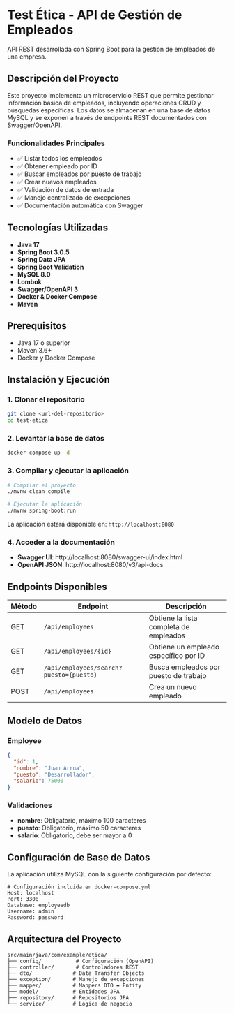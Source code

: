 # Test Ética - API de Gestión de Empleados

API REST desarrollada con Spring Boot para la gestión de empleados de una empresa.

## Descripción del Proyecto

Este proyecto implementa un microservicio REST que permite gestionar información básica de empleados, incluyendo operaciones CRUD y búsquedas específicas. Los datos se almacenan en una base de datos MySQL y se exponen a través de endpoints REST documentados con Swagger/OpenAPI.

### Funcionalidades Principales

- ✅ Listar todos los empleados
- ✅ Obtener empleado por ID
- ✅ Buscar empleados por puesto de trabajo
- ✅ Crear nuevos empleados
- ✅ Validación de datos de entrada
- ✅ Manejo centralizado de excepciones
- ✅ Documentación automática con Swagger

## Tecnologías Utilizadas

- **Java 17**
- **Spring Boot 3.0.5**
- **Spring Data JPA**
- **Spring Boot Validation**
- **MySQL 8.0**
- **Lombok**
- **Swagger/OpenAPI 3**
- **Docker & Docker Compose**
- **Maven**

## Prerequisitos

- Java 17 o superior
- Maven 3.6+
- Docker y Docker Compose

## Instalación y Ejecución

### 1. Clonar el repositorio
```bash
git clone <url-del-repositorio>
cd test-etica
```

### 2. Levantar la base de datos
```bash
docker-compose up -d
```

### 3. Compilar y ejecutar la aplicación
```bash
# Compilar el proyecto
./mvnw clean compile

# Ejecutar la aplicación
./mvnw spring-boot:run
```

La aplicación estará disponible en: `http://localhost:8080`

### 4. Acceder a la documentación
- **Swagger UI**: http://localhost:8080/swagger-ui/index.html
- **OpenAPI JSON**: http://localhost:8080/v3/api-docs

## Endpoints Disponibles

| Método | Endpoint | Descripción |
|--------|----------|-------------|
| GET    | `/api/employees` | Obtiene la lista completa de empleados |
| GET    | `/api/employees/{id}` | Obtiene un empleado específico por ID |
| GET    | `/api/employees/search?puesto={puesto}` | Busca empleados por puesto de trabajo |
| POST   | `/api/employees` | Crea un nuevo empleado |

## Modelo de Datos

### Employee
```json
{
  "id": 1,
  "nombre": "Juan Arrua",
  "puesto": "Desarrollador", 
  "salario": 75000
}
```

### Validaciones
- **nombre**: Obligatorio, máximo 100 caracteres
- **puesto**: Obligatorio, máximo 50 caracteres  
- **salario**: Obligatorio, debe ser mayor a 0

## Configuración de Base de Datos

La aplicación utiliza MySQL con la siguiente configuración por defecto:

```properties
# Configuración incluida en docker-compose.yml
Host: localhost
Port: 3308
Database: employeedb
Username: admin
Password: password
```

## Arquitectura del Proyecto

```
src/main/java/com/example/etica/
├── config/           # Configuración (OpenAPI)
├── controller/       # Controladores REST
├── dto/             # Data Transfer Objects
├── exception/       # Manejo de excepciones
├── mapper/          # Mappers DTO ↔ Entity
├── model/           # Entidades JPA
├── repository/      # Repositorios JPA
└── service/         # Lógica de negocio
```
